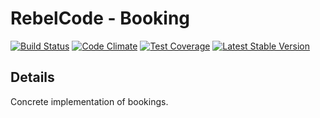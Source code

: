 # RebelCode - Booking

[![Build Status](https://travis-ci.org/RebelCode/booking.svg?branch=develop)](https://travis-ci.org/RebelCode/booking)
[![Code Climate](https://codeclimate.com/github/RebelCode/booking/badges/gpa.svg)](https://codeclimate.com/github/RebelCode/booking)
[![Test Coverage](https://codeclimate.com/github/RebelCode/booking/badges/coverage.svg)](https://codeclimate.com/github/RebelCode/booking/coverage)
[![Latest Stable Version](https://poser.pugx.org/RebelCode/booking/version)](https://packagist.org/packages/RebelCode/booking)

## Details
Concrete implementation of bookings.
